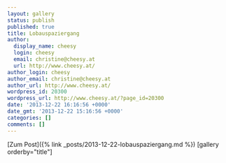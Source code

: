 ```yaml
---
layout: gallery
status: publish
published: true
title: Lobauspaziergang
author:
  display_name: cheesy
  login: cheesy
  email: christine@cheesy.at
  url: http://www.cheesy.at/
author_login: cheesy
author_email: christine@cheesy.at
author_url: http://www.cheesy.at/
wordpress_id: 20300
wordpress_url: http://www.cheesy.at/?page_id=20300
date: '2013-12-22 16:16:56 +0000'
date_gmt: '2013-12-22 15:16:56 +0000'
categories: []
comments: []
---
```


[Zum Post]({% link _posts/2013-12-22-lobauspaziergang.md %})
[gallery orderby="title"]
